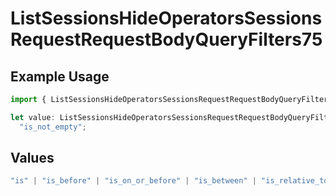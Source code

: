 # ListSessionsHideOperatorsSessionsRequestRequestBodyQueryFilters75

## Example Usage

```typescript
import { ListSessionsHideOperatorsSessionsRequestRequestBodyQueryFilters75 } from "@orq-ai/node/models/operations";

let value: ListSessionsHideOperatorsSessionsRequestRequestBodyQueryFilters75 =
  "is_not_empty";
```

## Values

```typescript
"is" | "is_before" | "is_on_or_before" | "is_between" | "is_relative_today" | "is_relative_time" | "is_empty" | "is_not_empty"
```